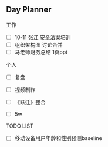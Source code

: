 ## Day Planner
工作
- [ ] 10-11 张江 安全法案培训
- [ ] 组织架构图 讨论合并
- [ ] 马老师财务总结 1页ppt

个人
- [ ]  复盘
- [ ]  视频制作
- [ ]  《跃迁》整合
- [ ]  5w


TODO LIST
- [ ]  移动设备用户年龄和性别预测baseline



